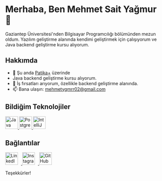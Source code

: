 # Merhaba, Ben Mehmet Sait Yağmur 👋
Gaziantep Üniversitesi'nden Bilgisayar Programcılığı bölümünden mezun oldum. 
Yazılım geliştirme alanında kendimi geliştirmek için çalışıyorum ve Java backend geliştirme kursu alıyorum.


## Hakkımda
- 🌱 Şu anda [Patika+](https://www.patika.dev/) üzerinde
- Java backend geliştirme kursu alıyorum.
- 👯 İş fırsatları arıyorum, özellikle backend geliştirme alanında.
- 📫 Bana ulaşın: mehmetygmrr02@gmail.com


## Bildiğim Teknolojiler
<!DOCTYPE html>
<html lang="en">
<head>
    <meta charset="UTF-8">
    <meta name="viewport" content="width=device-width, initial-scale=1.0">
</head>
<body>
    <a href="https://www.java.com/tr/" target="_blank">
        <img src="https://cdn.jsdelivr.net/gh/devicons/devicon/icons/java/java-original-wordmark.svg" alt="Java" width="40" height="40"/>
    </a>
    <a href="https://www.postgresql.org/" target="_blank">
        <img src="https://cdn.jsdelivr.net/gh/devicons/devicon/icons/postgresql/postgresql-original-wordmark.svg" alt="PostgreSQL" width="40" height="40"/>
    </a>
    <a href="https://www.jetbrains.com/idea/" target="_blank">
        <img src="https://camo.githubusercontent.com/5e9ba77e967872a74d81c6744232f8b2eb5c2bbdc32d7150703a9090d1e36bee/68747470733a2f2f75706c6f61642e77696b696d656469612e6f72672f77696b6970656469612f636f6d6d6f6e732f392f39632f496e74656c6c694a5f494445415f49636f6e2e737667" alt="IntelliJ IDEA" width="40" height="40"/>
    </a>
</body>
</html>




## Bağlantılar

<p align="left">
  <a href="https://www.linkedin.com/in/mehmetsaityagmur-410516212/" target="_blank">
    <img src="https://cdn.jsdelivr.net/gh/devicons/devicon/icons/linkedin/linkedin-original.svg" alt="LinkedIn" width="40" height="40" style="margin-right: 10px;"/>
  </a>
  <a href="https://www.instagram.com/mehmetygmrr02/" target="_blank">
    <img src="https://upload.wikimedia.org/wikipedia/commons/a/a5/Instagram_icon.png" alt="Instagram" width="40" height="40" style="margin-right: 10px;"/>
  </a>
  <a href="https://github.com/mhmtygmr0" target="_blank">
    <img src="https://cdn.jsdelivr.net/gh/devicons/devicon/icons/github/github-original-wordmark.svg" alt="GitHub" width="40" height="40" style="margin-right: 10px;"/>
  </a>
</p>


Teşekkürler!
